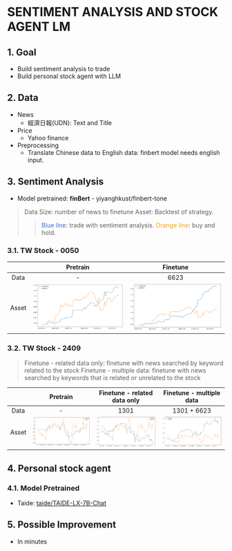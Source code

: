 # SENTIMENT ANALYSIS AND STOCK AGENT LM
## 1. Goal
- Build sentiment analysis to trade
- Build personal stock agent with LLM
## 2. Data
- News
  - 經濟日報(UDN): Text and Title
- Price
  - Yahoo finance
- Preprocessing
  - Translate Chinese data to English data: finbert model needs english input.


## 3. Sentiment Analysis
- Model pretrained: **finBert** - yiyanghkust/finbert-tone
> Data Size: number of news to finetune
> Asset: Backtest of strategy. 
>> <span style="color:   #4169E1;">Blue line</span>: trade with sentiment analysis.
>> <span style="color: orange;">Orange line</span>: buy and hold.

### 3.1. TW Stock - 0050
|       | Pretrain   | Finetune                                               |
|:-----:|:----------:|:------------------------------------------------------:|
| Data  |       -    |         6623                                           |
| Asset |![alt text](finbert-backtest/0050-pt.png)| ![alt text](finbert-backtest/0050-ft.png) |

### 3.2. TW Stock - 2409
> Finetune - related data only: finetune with news searched by keyword related to the stock
> Finetune - multiple data: finetune with news searched by keywords that is related or unrelated to the stock

|       | Pretrain   |   Finetune - related data only | Finetune - multiple data  |
|:-----:|:----------:|:------------------------------:|:-------------------------:|
| Data  |     -      |           1301                 |    1301 + 6623            |
| Asset | ![alt text](finbert-backtest/2409-pt.png) | ![alt text](finbert-backtest/2409-ft.png) | ![alt text](finbert-backtest/2409-ft-m.png)

## 4. Personal stock agent
### 4.1. Model Pretrained
- Taide: [taide/TAIDE-LX-7B-Chat](https://huggingface.co/taide/TAIDE-LX-7B-Chat)

## 5. Possible Improvement
- In minutes
